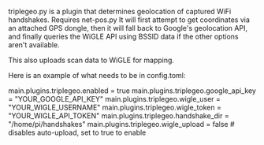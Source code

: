 triplegeo.py is a plugin that determines geolocation of captured WiFi handshakes. Requires net-pos.py
It will first attempt to get coordinates via an attached GPS dongle, then it will fall back to Google's geolocation API, and finally queries the WiGLE API using BSSID data if the other options aren't available.

This also uploads scan data to WiGLE for mapping.

Here is an example of what needs to be in config.toml:

main.plugins.triplegeo.enabled = true
main.plugins.triplegeo.google_api_key = "YOUR_GOOGLE_API_KEY"
main.plugins.triplegeo.wigle_user = "YOUR_WIGLE_USERNAME"
main.plugins.triplegeo.wigle_token = "YOUR_WIGLE_API_TOKEN"
main.plugins.triplegeo.handshake_dir = "/home/pi/handshakes"
main.plugins.triplegeo.wigle_upload = false  # disables auto-upload, set to true to enable



